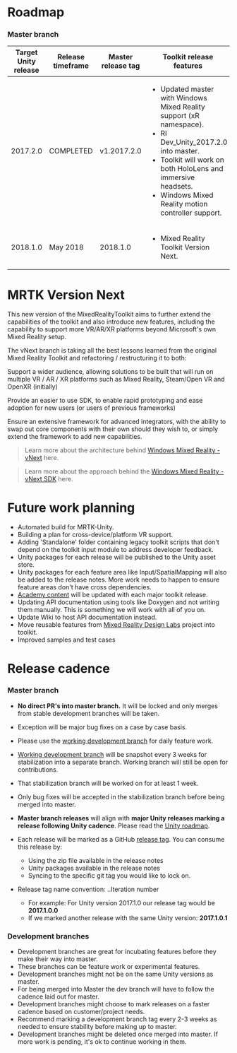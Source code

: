 # Roadmap

### Master branch
| Target Unity release  | Release timeframe | Master release tag | Toolkit release features |
| --- | --- | --- | --- |
| 2017.2.0 | COMPLETED       | v1.2017.2.0        | <ul><li>Updated master with Windows Mixed Reality support (xR namespace).</li><li>RI Dev_Unity_2017.2.0 into master.</li><li>Toolkit will work on both HoloLens and immersive headsets.</li><li>Windows Mixed Reality motion controller support.</li></ul>|
| 2018.1.0              | May 2018      | 2018.1.0        | <ul><li>Mixed Reality Toolkit Version Next.</li></ul>|

# MRTK Version Next
This new version of the MixedRealityToolkit aims to further extend the capabilities of the toolkit and also introduce new features, including the capability to support more VR/AR/XR platforms beyond Microsoft's own Mixed Reality setup.

The vNext branch is taking all the best lessons learned from the original Mixed Reality Toolkit and refactoring / restructuring it to both:

Support a wider audience, allowing solutions to be built that will run on multiple VR / AR / XR platforms such as Mixed Reality, Steam/Open VR and OpenXR (initially)

Provide an easier to use SDK, to enable rapid prototyping and ease adoption for new users (or users of previous frameworks)

Ensure an extensive framework for advanced integrators, with the ability to swap out core components with their own should they wish to, or simply extend the framework to add new capabilities.

> Learn more about the architecture behind [Windows Mixed Reality - vNext](/MRTK-Version-Next/MRTK-vNext.md) here.

> Learn more about the approach behind the [Windows Mixed Reality - vNext SDK](/MRTK-Version-Next/MRTK-SDK.md) here.

# Future work planning
- Automated build for MRTK-Unity.
- Building a plan for cross-device/platform VR support.
- Adding 'Standalone' folder containing legacy toolkit scripts that don't depend on the toolkit input module to address developer feedback.
- Unity packages for each release will be published to the Unity asset store.
- Unity packages for each feature area like Input/SpatialMapping will also be added to the release notes. More work needs to happen to ensure feature areas don't have cross dependencies.
- [Academy content](https://github.com/Microsoft/HolographicAcademy) will be updated with each major toolkit release.
- Updating API documentation using tools like Doxygen and not writing them manually. This is something we will work with all of you on.
- Update Wiki to host API documentation instead.
- Move reusable features from [Mixed Reality Design Labs](https://github.com/Microsoft/MRDesignLabs_Unity) project into toolkit.
- Improved samples and test cases

# Release cadence
### Master branch
- **No direct PR's into master branch.** It will be locked and only merges from stable development branches will be taken.
- Exception will be major bug fixes on a case by case basis.
- Please use the [working development branch](https://github.com/Microsoft/MixedRealityToolkit-Unity/tree/Dev_Working_Branch) for daily feature work.
- [Working development branch](https://github.com/Microsoft/MixedRealityToolkit-Unity/tree/Dev_Working_Branch) will be snapshot every 3 weeks for stabilization into a separate branch. Working branch will still be open for contributions.
- That stabilization branch will be worked on for at least 1 week.
- Only bug fixes will be accepted in the stabilization branch before being merged into master.

- **Master branch releases** will align with **major Unity releases marking a release following Unity cadence**. Please read the [Unity roadmap](https://unity3d.com/unity/roadmap).
- Each release will be marked as a GitHub [release tag](https://github.com/Microsoft/HoloToolkit-Unity/releases). You can consume this release by:
	- Using the zip file available in the release notes
	- Unity packages available in the release notes
	- Syncing to the specific git tag you would like to lock on.
- Release tag name convention: <Unity release major number>.<Unity release minor number>.Iteration number
	- For example: For Unity version 2017.1.0 our release tag would be **2017.1.0.0**
	- If we marked another release with the same Unity version: **2017.1.0.1**


### Development branches
- Development branches are great for incubating features before they make their way into master.
- These branches can be feature work or experimental features.
- Development branches might not be on the same Unity versions as master.
- For being merged into Master the dev branch will have to follow the cadence laid out for master.
- Development branches might choose to mark releases on a faster cadence based on customer/project needs.
- Recommend marking a development branch tag every 2-3 weeks as needed to ensure stability before making up to master.
- Development branches might be deleted once merged into master. If more work is pending, it's ok to continue working in them.
